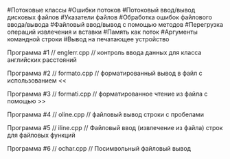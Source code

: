#Потоковые классы
#Ошибки потоков
#Потоковый ввод/вывод дисковых файлов
#Указатели файлов
#Обработка ошибок файлового ввода/вывода
#Файловый ввод/вывод с помощью методов
#Перегрузка операций извлечения и вставки
#Память как поток
#Аргументы командной строки
#Вывод на печатающее устройство

Программа #1
// englerr.cpp
// контроль ввода данных для класса английских расстояний

Программа #2
// formato.cpp
// форматированный вывод в файл с использованием <<

Программа #3
// formati.cpp
// форматированное чтение из файла с помощью >>

Программа #4
// oline.cpp 
// файловый вывод строки с пробелами

Программа #5
// iline.cpp
// Файловый ввод (извлечение из файла) строк для файловых функций

Программа #6
// ochar.cpp 
// Посимвольный файловый вывод 

